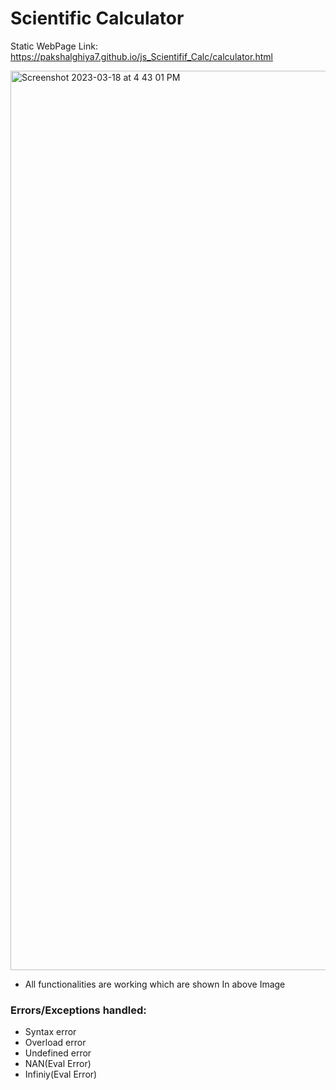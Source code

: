 # Scientific Calculator
Static WebPage Link: https://pakshalghiya7.github.io/js_Scientifif_Calc/calculator.html

<img width="1439" alt="Screenshot 2023-03-18 at 4 43 01 PM" src="https://user-images.githubusercontent.com/125532012/226101870-01807cd9-3d04-4937-8ce7-8f71a34cba62.png">

* All functionalities are working which are shown In above Image 

### Errors/Exceptions handled:
- Syntax error
- Overload error
- Undefined error
- NAN(Eval Error)
- Infiniy(Eval Error)
